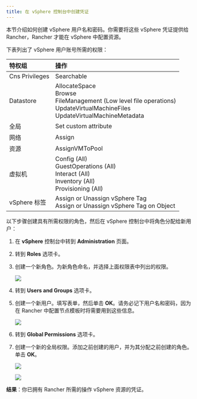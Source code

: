 ```yaml
---
title: 在 vSphere 控制台中创建凭证
---
```


本节介绍如何创建 vSphere 用户名和密码。你需要将这些 vSphere 凭证提供给 Rancher，Rancher 才能在 vSphere 中配置资源。

下表列出了 vSphere 用户账号所需的权限：

| 特权组 | 操作 |
|:----------------------|:-----------------------------------------------------------------------|
| Cns Privileges | Searchable |
| Datastore | AllocateSpace <br/> Browse <br/> FileManagement (Low level file operations) <br/> UpdateVirtualMachineFiles <br/> UpdateVirtualMachineMetadata |
| 全局 | Set custom attribute |
| 网络 | Assign |
| 资源 | AssignVMToPool |
| 虚拟机 | Config (All) <br/> GuestOperations (All) <br/> Interact (All) <br/> Inventory (All) <br/> Provisioning (All) |
| vSphere 标签 | Assign or Unassign vSphere Tag <br/> Assign or Unassign vSphere Tag on Object |

以下步骤创建具有所需权限的角色，然后在 vSphere 控制台中将角色分配给新用户：

1. 在 **vSphere** 控制台中转到 **Administration** 页面。

2. 转到 **Roles** 选项卡。

3. 创建一个新角色。为新角色命名，并选择上面权限表中列出的权限。

   ![](/img/rancherroles1.png)

4. 转到 **Users and Groups** 选项卡。

5. 创建一个新用户。填写表单，然后单击 **OK**。请务必记下用户名和密码，因为在 Rancher 中配置节点模板时将需要用到这些信息。

   ![](/img/rancheruser.png)

6. 转到 **Global Permissions** 选项卡。

7. 创建一个新的全局权限。添加之前创建的用户，并为其分配之前创建的角色。单击 **OK**。

   ![](/img/globalpermissionuser.png)

   ![](/img/globalpermissionrole.png)

**结果**：你已拥有 Rancher 所需的操作 vSphere 资源的凭证。
